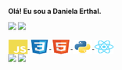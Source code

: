 **Olá! Eu sou a Daniela Erthal.**
<div align = "centro">
    <img height="180em" src="https://github-readme-stats.vercel.app/api?username=Daniela Erthal&show_icons=true&theme=dracula&include_all_commits=true&count_private=true"/>
    <a href="https://github.com/Daniela Erthal">
    <img height="180em" src="https://github-readme-stats.vercel.app/api?username=Daniela Erthal&show_icons=true&theme=dracula&include_all_commits=true&count_private=true"/>
 </div>
  
<div style<div style="display: inline_block"><br>
  <img align="center" alt="Rafa-Js" height="30" width="40" src="https://raw.githubusercontent.com/devicons/devicon/master/icons/javascript/javascript-plain.svg">
  <img align="center" alt="Rafa-CSS" height="30" width="40" src="https://raw.githubusercontent.com/devicons/devicon/master/icons/css3/css3-original.svg">
  <img align="center" alt="Rafa-HTML" height="30" width="40" src="https://raw.githubusercontent.com/devicons/devicon/master/icons/html5/html5-original.svg">
  <img align="center" alt="Rafa-Python" height="30" width="40" src="https://raw.githubusercontent.com/devicons/devicon/master/icons/python/python-original.svg">
  <img align="center" alt="Rafa-React" height="30" width="40" src="https://raw.githubusercontent.com/devicons/devicon/master/icons/react/react-original.svg">
</div>
  
<div>  
  <a href = "mailto:erthaldaniela@gmail.com"><img src="https://img.shields.io/badge/-Gmail-%23333?style=for-the-badge&logo=gmail&logoColor=white" target="_blank"></a>
  <a href="https://www.linkedin.com/in/daniela-erthal-981b5b36/" target="_blank"><img src="https://img.shields.io/badge/-LinkedIn-%230077B5?style=for-the-badge&logo=linkedin&logoColor=white" target="_blank"></a> 
   
 
</div>


